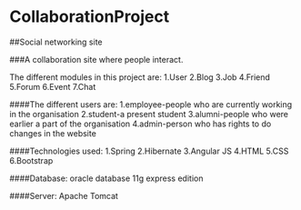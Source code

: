 # CollaborationProject

##Social networking site

###A collaboration site where people interact.

The different modules in this project are: 1.User 2.Blog 3.Job 4.Friend 5.Forum 6.Event 7.Chat

####The different users are: 
1.employee-people who are currently working in the organisation 2.student-a present student 3.alumni-people who were earlier a part of the organisation 4.admin-person who has rights to do changes in the website

####Technologies used: 
1.Spring 2.Hibernate 3.Angular JS 4.HTML 5.CSS 6.Bootstrap

####Database: 
oracle database 11g express edition

####Server:
Apache Tomcat

